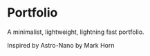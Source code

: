 # Portfolio

A minimalist, lightweight, lightning fast portfolio.

Inspired by Astro-Nano by Mark Horn
